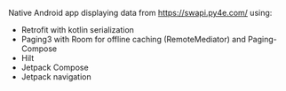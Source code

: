 Native Android app displaying data from https://swapi.py4e.com/ using:
  - Retrofit with kotlin serialization
  - Paging3 with Room for offline caching (RemoteMediator) and Paging-Compose
  - Hilt
  - Jetpack Compose
  - Jetpack navigation
